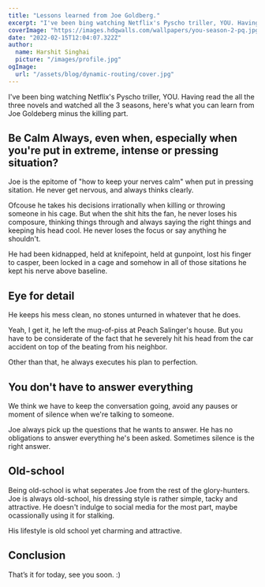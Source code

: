 ```yaml
---
title: "Lessons learned from Joe Goldberg."
excerpt: "I've been bing watching Netflix's Pyscho triller, YOU. Having read the all the three novels and watched all the 3 seasons, here's what you can learn from Joe minus the killing part."
coverImage: "https://images.hdqwalls.com/wallpapers/you-season-2-pq.jpg"
date: "2022-02-15T12:04:07.322Z"
author:
  name: Harshit Singhai
  picture: "/images/profile.jpg"
ogImage:
  url: "/assets/blog/dynamic-routing/cover.jpg"
---
```


I've been bing watching Netflix's Pyscho triller, YOU. Having read the all the three novels and watched all the 3 seasons, here's what you can learn from Joe Goldeberg minus the killing part.

## Be Calm Always, even when, especially when you're put in extreme, intense or pressing situation?

Joe is the epitome of "how to keep your nerves calm" when put in pressing sitation. He never get nervous, and always thinks clearly.

Ofcouse he takes his decisions irrationally when killing or throwing someone in his cage. But when the shit hits the fan, he never loses his composure, thinking things through and always saying the right things and keeping his head cool. He never loses the focus or say anything he shouldn't.

He had been kidnapped, held at knifepoint, held at gunpoint, lost his finger to casper, been locked in a cage and somehow in all of those sitations he kept his nerve above baseline.

## Eye for detail

He keeps his mess clean, no stones unturned in whatever that he does.

Yeah, I get it, he left the mug-of-piss at Peach Salinger's house. But you have to be considerate of the fact that he severely hit his head from the car accident on top of the beating from his neighbor.

Other than that, he always executes his plan to perfection.

## You don't have to answer everything

We think we have to keep the conversation going, avoid any pauses or moment of silence when we're talking to someone.

Joe always pick up the questions that he wants to answer. He has no obligations to answer everything he's been asked. Sometimes silence is the right answer.

## Old-school

Being old-school is what seperates Joe from the rest of the glory-hunters. Joe is always old-school, his dressing style is rather simple, tacky and attractive. He doesn't indulge to social media for the most part, maybe ocassionally using it for stalking.

His lifestyle is old school yet charming and attractive.

## Conclusion

That’s it for today, see you soon. :)
